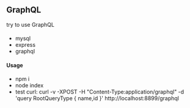 ## GraphQL

try to use GraphQL

#### 

+ mysql 
+ express 
+ graphql

####  Usage 

+ npm i 
+ node index 
+ test curl: curl -v -XPOST -H "Content-Type:application/graphql"  -d 'query RootQueryType { name,id }' http://localhost:8899/graphql
